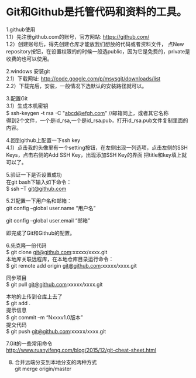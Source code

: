 # Git和Github是托管代码和资料的工具。

1.github使用  
 1.1）先注册github.com的账号，官方网站: https://github.com/  
 1.2）创建账号后，得先创建仓库才能放我们想放的代码或者资料文件，
  点New repository按钮，在设置权限的的时候一般选public，因为它是免费的，private是收费的也可以使用。
  
2.windows 安装git  
 2.1）下载网址: http://code.google.com/p/msysgit/downloads/list  
 2.2）下载完后，安装，一般情况下选默认的安装路径就可以。
 
 3.配置Git  
  3.1）生成本机密钥  
     $ ssh-keygen -t rsa -C "abcd@efgh.com" //邮箱同上，或者其它名称  
     得到2个文件，一个是id_rsa,一个是id_rsa.pub，打开id_rsa.pub文件复制里面的内容。  
     
4.回到github上配置一下ssh key  
  4.1）点击我的头像里有一个setting按钮，在左侧出现一列选项，点击左侧的SSH Keys，点击右侧的Add SSH Key，出现添加SSH Key的界面
    把title和key填上就可以了。
    
5.验证一下是否设置成功  
   在git bash下输入如下命令：  
$ ssh –T git@github.com

5.2)配置一下用户名和邮箱：  
git config –global user.name “用户名”  

git config –global user.email “邮箱”  

即完成了Git和Github的配置。  

6.先克隆一份代码  
$ git clone git@github.com:xxxxx/xxxx.git  
本地库关联远程库，在本地仓库目录运行命令：  
$ git remote add origin git@github.com:xxxxx/xxxx.git  

同步项目  
$ git pull git@github.com:xxxxx/xxxx.git

本地的上传到仓库上去了  
$ git add .  
提示信息  
$ git commit –m “Nxxxv1.0版本”  
提交代码  
$ git push git@github.com:xxxxx/xxxx.git


7.Git的一些常用命令   
<http://www.ruanyifeng.com/blog/2015/12/git-cheat-sheet.html>


 8. 合并远端分支到本地分支的两种方式   
 git merge origin/master


